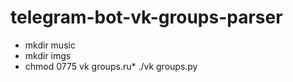 # telegram-bot-vk-groups-parser

* mkdir music
* mkdir imgs
* chmod 0775 vk groups.ru* ./vk groups.ру
